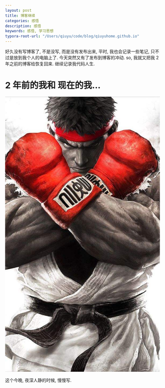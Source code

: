 ```yaml
---
layout: post
title: 博客继续
categories: 感悟
description: 感悟
keywords: 感悟, 学习思想
typora-root-url: "/Users/qiuyu/code/blog/qiuyuhome.github.io"
---
```


好久没有写博客了, 不是没写, 而是没有发布出来, 平时, 我也会记录一些笔记, 只不过是放到我个人的电脑上了. 今天突然又有了发布到博客的冲动. so, 我就又把我 2 年之前的博客给恢复回来. 继续记录我代码人生. 



# 2 年前的我和 现在的我...



![8D25D33E-DB1B-4EB3-B9ED-E127141AA6AF](../images/posts/8D25D33E-DB1B-4EB3-B9ED-E127141AA6AF-8570775.jpeg)

这个今晚, 夜深人静的时候, 慢慢写. 
